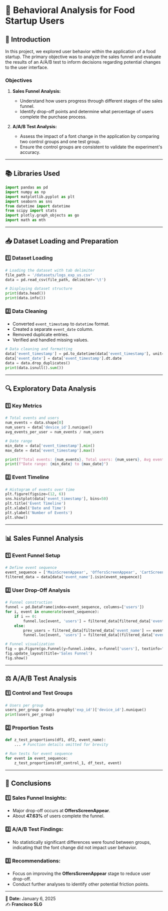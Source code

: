 # 🚀 **Behavioral Analysis for Food Startup Users**

## 📝 **Introduction**

In this project, we explored user behavior within the application of a food startup. The primary objective was to analyze the sales funnel and evaluate the results of an A/A/B test to inform decisions regarding potential changes to the user interface.

### **Objectives**

1. **Sales Funnel Analysis:**
   - Understand how users progress through different stages of the sales funnel.
   - Identify drop-off points and determine what percentage of users complete the purchase process.

2. **A/A/B Test Analysis:**
   - Assess the impact of a font change in the application by comparing two control groups and one test group.
   - Ensure the control groups are consistent to validate the experiment's accuracy.

---

## 📚 **Libraries Used**
```python
import pandas as pd
import numpy as np
import matplotlib.pyplot as plt
import seaborn as sns
from datetime import datetime
from scipy import stats
import plotly.graph_objects as go
import math as mth
```

---

## 📥 **Dataset Loading and Preparation**

### 1️⃣ **Dataset Loading**
```python
# Loading the dataset with tab delimiter
file_path = '/datasets/logs_exp_us.csv'
data = pd.read_csv(file_path, delimiter='\t')

# Displaying dataset structure
print(data.head())
print(data.info())
```

### 2️⃣ **Data Cleaning**
- Converted `event_timestamp` to `datetime` format.
- Created a separate `event_date` column.
- Removed duplicate entries.
- Verified and handled missing values.
```python
# Data cleaning and formatting
data['event_timestamp'] = pd.to_datetime(data['event_timestamp'], unit='s')
data['event_date'] = data['event_timestamp'].dt.date
data = data.drop_duplicates()
print(data.isnull().sum())
```

---

## 🔍 **Exploratory Data Analysis**

### 1️⃣ **Key Metrics**
```python
# Total events and users
num_events = data.shape[0]
num_users = data['device_id'].nunique()
avg_events_per_user = num_events / num_users

# Date range
min_date = data['event_timestamp'].min()
max_date = data['event_timestamp'].max()

print(f"Total events: {num_events}, Total users: {num_users}, Avg events/user: {avg_events_per_user:.2f}")
print(f"Date range: {min_date} to {max_date}")
```

### 2️⃣ **Event Timeline**
```python
# Histogram of events over time
plt.figure(figsize=(12, 6))
sns.histplot(data['event_timestamp'], bins=50)
plt.title('Event Timeline')
plt.xlabel('Date and Time')
plt.ylabel('Number of Events')
plt.show()
```

---

## 📊 **Sales Funnel Analysis**

### 1️⃣ **Event Funnel Setup**
```python
# Define event sequence
event_sequence = ['MainScreenAppear', 'OffersScreenAppear', 'CartScreenAppear', 'PaymentScreenSuccessful']
filtered_data = data[data['event_name'].isin(event_sequence)]
```

### 2️⃣ **User Drop-Off Analysis**
```python
# Funnel construction
funnel = pd.DataFrame(index=event_sequence, columns=['users'])
for i, event in enumerate(event_sequence):
    if i == 0:
        funnel.loc[event, 'users'] = filtered_data[filtered_data['event_name'] == event]['device_id'].nunique()
    else:
        prev_users = filtered_data[filtered_data['event_name'] == event_sequence[i - 1]]['device_id'].unique()
        funnel.loc[event, 'users'] = filtered_data[(filtered_data['event_name'] == event) & (filtered_data['device_id'].isin(prev_users))]['device_id'].nunique()

# Funnel visualization
fig = go.Figure(go.Funnel(y=funnel.index, x=funnel['users'], textinfo="value+percent initial"))
fig.update_layout(title='Sales Funnel')
fig.show()
```

---

## ⚖️ **A/A/B Test Analysis**

### 1️⃣ **Control and Test Groups**
```python
# Users per group
users_per_group = data.groupby('exp_id')['device_id'].nunique()
print(users_per_group)
```

### 2️⃣ **Proportion Tests**
```python
def z_test_proportions(df1, df2, event_name):
    ... # Function details omitted for brevity

# Run tests for event sequence
for event in event_sequence:
    z_test_proportions(df_control_1, df_test, event)
```

---

## 🏁 **Conclusions**

### 1️⃣ **Sales Funnel Insights:**
- Major drop-off occurs at **OffersScreenAppear**.
- About **47.63%** of users complete the funnel.

### 2️⃣ **A/A/B Test Findings:**
- No statistically significant differences were found between groups, indicating that the font change did not impact user behavior.

### 3️⃣ **Recommendations:**
- Focus on improving the **OffersScreenAppear** stage to reduce user drop-off.
- Conduct further analyses to identify other potential friction points.

---

📅 **Date:** January 6, 2025  
✍️ **Francisco SLG**

